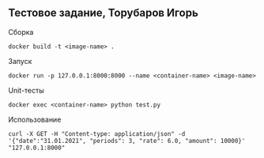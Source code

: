 ## Тестовое задание, Торубаров Игорь

Сборка
```
docker build -t <image-name> .
```

Запуск
```
docker run -p 127.0.0.1:8000:8000 --name <container-name> <image-name>
```

Unit-тесты
```
docker exec <container-name> python test.py
```

Использование
```
curl -X GET -H "Content-type: application/json" -d '{"date":"31.01.2021", "periods": 3, "rate": 6.0, "amount": 10000}' "127.0.0.1:8000"
```
